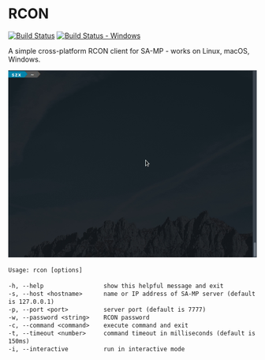 RCON
====

[![Build Status][build_status]][build]
[![Build Status - Windows][build_status_win]][build_win]

A simple cross-platform RCON client for SA-MP - works on Linux, macOS, Windows.

![Demo](demo.gif)

```
Usage: rcon [options]

-h, --help                 show this helpful message and exit
-s, --host <hostname>      name or IP address of SA-MP server (default is 127.0.0.1)
-p, --port <port>          server port (default is 7777)
-w, --password <string>    RCON password
-c, --command <command>    execute command and exit
-t, --timeout <number>     command timeout in milliseconds (default is 150ms)
-i, --interactive          run in interactive mode
```

[build]: https://travis-ci.org/Zeex/samp-rcon
[build_status]: https://travis-ci.org/Zeex/samp-rcon.svg?branch=master
[build_win]: https://ci.appveyor.com/project/Zeex/samp-rcon/branch/master
[build_status_win]: https://ci.appveyor.com/api/projects/status/q787ukgn4jcn2ct1/branch/master?svg=true
